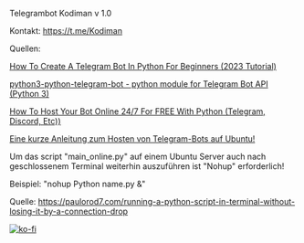 Telegrambot Kodiman v 1.0

Kontakt: https://t.me/Kodiman

Quellen:

[How To Create A Telegram Bot In Python For Beginners (2023 Tutorial)](https://youtu.be/vZtm1wuA2yc?si=uWfFI8MN5RouzPPG)

[python3-python-telegram-bot - python module for Telegram Bot API (Python 3)](https://ubuntu.pkgs.org/20.04/ubuntu-universe-amd64/python3-python-telegram-bot_12.4.2-1_all.deb.html)

[How To Host Your Bot Online 24/7 For FREE With Python (Telegram, Discord, Etc))](https://youtu.be/2TI-tCVhe9k?si=2ayk9iLiOepgfD1S)

[Eine kurze Anleitung zum Hosten von Telegram-Bots auf Ubuntu!](https://gist.github.com/tjtanjin/ce560069506e3b6f4d70e570120249ed)

Um das script "main_online.py" auf einem Ubuntu Server auch nach geschlossenem Terminal weiterhin auszuführen ist "Nohup" erforderlich!

Beispiel: "nohup Python name.py &"

Quelle: https://paulorod7.com/running-a-python-script-in-terminal-without-losing-it-by-a-connection-drop

[![ko-fi](https://ko-fi.com/img/githubbutton_sm.svg)](https://ko-fi.com/P5P4FRK7U)
